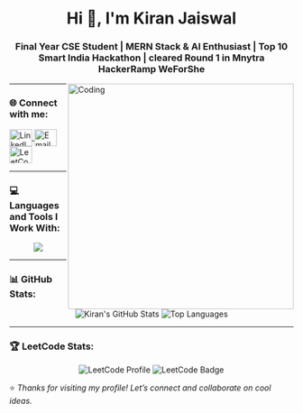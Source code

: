 <h1 align="center">Hi 👋, I'm Kiran Jaiswal</h1>
<h3 align="center">Final Year CSE Student | MERN Stack & AI Enthusiast | Top 10 Smart India Hackathon | cleared Round 1 in Mnytra HackerRamp WeForShe</h3>

<img align="right" alt="Coding" width="400" src="https://user-images.githubusercontent.com/74038190/221352975-94759904-aa4c-4032-a8ab-b546efb9c478.gif">

---

### 🌐 **Connect with me:**
<p align="left">
  <a href="https://www.linkedin.com/in/kiran-jaiswal/" target="blank">
    <img align="center" src="https://raw.githubusercontent.com/rahuldkjain/github-profile-readme-generator/master/src/images/icons/Social/linked-in-alt.svg" alt="LinkedIn" height="30" width="40" />
  </a>
  <a href="mailto:kiranjaiswalkj2002@gmail.com" target="blank">
    <img align="center" src="https://www.vectorlogo.zone/logos/gmail/gmail-icon.svg" alt="Email" height="30" width="40" />
  </a>
  <a href="https://leetcode.com/u/kiranjaiswall/" target="blank">
    <img align="center" src="https://raw.githubusercontent.com/rahuldkjain/github-profile-readme-generator/master/src/images/icons/Social/leet-code.svg" alt="LeetCode" height="30" width="40" />
  </a>
</p>

---

### 💻 Languages and Tools I Work With:
<p align="center">
  <a href="https://skillicons.dev">
    <img src="https://skillicons.dev/icons?i=py,cpp,c,cmake,ai,html,css,tailwind,js,react,wordpress,java,mysql,nodejs,npm,php,dart,vscode,netlify,bots,django,eclipse,electron,figma,firebase,gcp,git,github,ae,mongodb,angular,arduino,autocad,bash,bootstrap,linux," />
  </a>
</p>

---

### 📊 **GitHub Stats:**
<p align="center">
  <img src="https://github-readme-stats.vercel.app/api?username=kiran-jaiswal&show_icons=true&theme=tokyonight" alt="Kiran's GitHub Stats" />
  <img src="https://github-readme-stats.vercel.app/api/top-langs/?username=kiran-jaiswal&layout=compact&theme=tokyonight" alt="Top Languages" />
</p>

---

### 🏆 **LeetCode Stats:**
<p align="center">
  <img src="https://leetcard.jacoblin.cool/kiranjaiswal744?theme=dark" alt="LeetCode Profile" />
  <img src="https://leetcode-badge-showcase.vercel.app/api?username=kiranjaiswal744&theme=dark&animated=true" alt="LeetCode Badge" />
</p>


⭐ *Thanks for visiting my profile! Let’s connect and collaborate on cool ideas.*  
